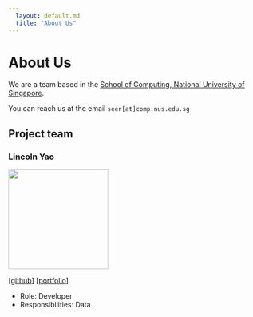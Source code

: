 ```yaml
---
  layout: default.md
  title: "About Us"
---
```


# About Us

We are a team based in the [School of Computing, National University of Singapore](http://www.comp.nus.edu.sg).

You can reach us at the email `seer[at]comp.nus.edu.sg`

## Project team

### Lincoln Yao

<img src="imgaes/plishh.png" width="200px">

[[github](http://github.com/plishh)]
[[portfolio](team/plishh.md)]

* Role: Developer
* Responsibilities: Data